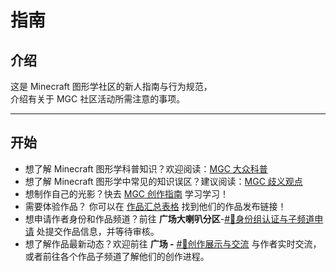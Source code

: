 # 指南

## 介绍

这是 Minecraft 图形学社区的新人指南与行为规范，  
介绍有关于 MGC 社区活动所需注意的事项。

---

## 开始

- 想了解 Minecraft 图形学科普知识？欢迎阅读：[MGC 大众科普](../science/)
- 想了解 Minecraft 图形学中常见的知识误区？建议阅读：[MGC 歧义观点](../correct/)
- 想制作自己的光影？快去 [MGC 创作指南](../creator/) 学习学习！  
- 需要体验作品？ 你可以在 [作品汇总表格](https://mgchelp.yuque.com/rfigvp/openlibrary/sum?#6edd) 找到他们的作品发布链接！
- 想申请作者身份和作品频道？前往 **广场大喇叭分区**-[#📜身份组认证与子频道申请](https://pd.qq.com/s/42bztit0y) 处提交作品信息，并等待审核。
- 想了解作品最新动态？欢迎前往 **广场 -** [#🎨创作展示与交流](https://pd.qq.com/s/5vfankxku)  与作者实时交流，或者前往各个作品子频道了解他们的创作进程。
